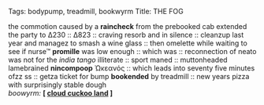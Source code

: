 Tags: bodypump, treadmill, bookwyrm
Title: THE FOG
  
the commotion caused by a **raincheck** from the prebooked cab extended the party to ∆230 :: ∆823 :: craving resorb and in silence :: cleanzup last year and managez to smash a wine glass :: then omelette while waiting to see if nurse™ **promille** was low enough :: which was :: reconnection of neato was not for the _india tango_ illiterate :: sport maned :: muttonheaded lamebrained **nincompoop** Ὠκεανός :: which leads into seventy five minutes ofzz ss :: getza ticket for bump **bookended** by treadmill :: new years pizza with surprisingly stable dough  
_boowyrm:_ **[ [cloud cuckoo land](https://bookwyrm.social/book/260466/s/cloud-cuckoo-land) ]**  
